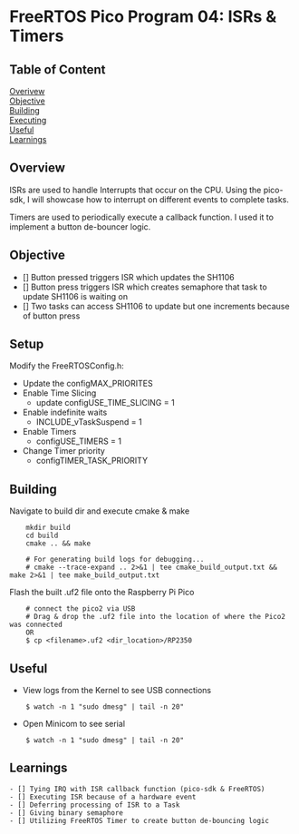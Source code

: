 # FreeRTOS Pico Program 04: ISRs & Timers

## Table of Content
[Overivew](#overview)<br>
[Objective](#objective)<br>
[Building](#building)<br>
[Executing](#executing)<br>
[Useful](#useful)<br>
[Learnings](#learnings)<br>

## Overview
ISRs are used to handle Interrupts that occur on the CPU. Using the pico-sdk, I will showcase how to interrupt on different events to complete tasks.<br>

Timers are used to periodically execute a callback function. I used it to implement a button de-bouncer logic.<br>
 
## Objective
- [] Button pressed triggers ISR which updates the SH1106 
- [] Button press triggers ISR which creates semaphore that task to update SH1106 is waiting on
- [] Two tasks can access SH1106 to update but one increments because of button press

## Setup
Modify the FreeRTOSConfig.h:
- Update the configMAX_PRIORITES
- Enable Time Slicing
    - update configUSE_TIME_SLICING = 1
- Enable indefinite waits
    - INCLUDE_vTaskSuspend = 1
- Enable Timers
    - configUSE_TIMERS = 1
- Change Timer priority
    - configTIMER_TASK_PRIORITY

## Building

Navigate to build dir and execute cmake & make
```
	mkdir build
	cd build
	cmake .. && make
	
	# For generating build logs for debugging...
	# cmake --trace-expand .. 2>&1 | tee cmake_build_output.txt && make 2>&1 | tee make_build_output.txt
```

Flash the built .uf2 file onto the Raspberry Pi Pico
```
	# connect the pico2 via USB
	# Drag & drop the .uf2 file into the location of where the Pico2 was connected
	OR
	$ cp <filename>.uf2 <dir_location>/RP2350
```

## Useful
- View logs from the Kernel to see USB connections
```
	$ watch -n 1 "sudo dmesg" | tail -n 20"
```
- Open Minicom to see serial 
```
	$ watch -n 1 "sudo dmesg" | tail -n 20"
```

## Learnings
```
- [] Tying IRQ with ISR callback function (pico-sdk & FreeRTOS)
- [] Executing ISR because of a hardware event
- [] Deferring processing of ISR to a Task
- [] Giving binary semaphore
- [] Utilizing FreeRTOS Timer to create button de-bouncing logic
```
